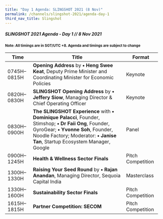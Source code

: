 ```yaml
---
title: "Day 1 Agenda: SLINGSHOT 2021 (8 Nov)"
permalink: /channels/slingshot-2021/agenda-day-1
third_nav_title: Slingshot
---
```

##### SLINGSHOT 2021 Agenda - Day 1 // 8 Nov 2021

<sub>**Note: All timings are in SGT/UTC +8. Agenda and timings are subject to change**</sub>

| Time | Title | Format |
| -------- | -------- | -------- |
| 0745H–0815H     | **Opening Address** by **• Heng Swee Keat**, Deputy Prime Minister and Coordinating Minister for Economic Policies    | Keynote     |
| 0820H–0830H     | **SLINGSHOT Opening Address** by **• Jeffery Siow**, Managing Director & Chief Operating Officer     | Keynote     |
| 0830H–0900H     | **The SLINGSHOT Experience** with **• Dominique Palacci**, Founder, Stimshop; **• Dr Faii Ong**, Founder, GyroGear; **• Yvonne Soh**, Founder, Noodle Factory; Moderator: **• Janise Tan**, Startup Ecosystem Manager, Google      | Panel     |
| 0900H–1245H     | **Health & Wellness Sector Finals**     | Pitch Competition     |
| 1300H–1330H     | **Raising Your Seed Round** by **• Rajan Anandan**, Managing Director, Sequoia Capital India     | Masterclass     |
| 1330H–1600H     | **Sustainability Sector Finals**    | Pitch Competition     |
| 1615H–1815H     | **Partner Competition: SECOM**    | Pitch Competition     |